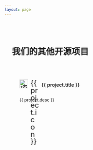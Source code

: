 ```yaml
---
layout: page
---
```

<script setup>
import {
  VPTeamPage,
  VPTeamPageTitle,
  VPTeamMembers
} from 'vitepress/theme'

const members = [
  {
    avatar: 'https://www.github.com/akinoccc.png',
    name: 'Akino',
    title: '开发者',
    org: '柚子星云',
    orgLink: 'https://github.com/uozi-tech',
    links: [
        { icon: 'github', link: 'https://github.com/akinoccc' },
        { icon: 'blogger', link: 'https://akino.icu' }
    ]
  },
  {
    avatar: 'https://www.github.com/0xJacky.png',
    name: '0xJacky',
    title: '开发者',
    org: '柚子星云',
    orgLink: 'https://github.com/uozi-tech',
    links: [
      { icon: 'github', link: 'https://github.com/0xJacky' },
      { icon: 'blogger', link: 'https://jackyu.cn' }
    ]
  },
  {
    avatar: 'https://www.github.com/thahao.png',
    name: 'Thahao',
    title: '开发者',
    org: '柚子星云',
    orgLink: 'https://github.com/uozi-tech',
    links: [
      { icon: 'github', link: 'https://github.com/thahao' }
    ]
  }
]

const projects = [
  {
    title: 'Nginx UI',
    desc: 'Nginx UI 是一个全新的 Nginx 网络管理界面，旨在简化 Nginx 服务器的管理和配置。',
    link: 'https://github.com/0xJacky/nginx-ui',
    icon: 'https://nginxui.com/assets/logo.svg',
  },
  {
    title: 'Cosy',
    desc: 'Cosy 是一个方便的工具，基于泛型，面相对象，旨在简化基于 Gin 框架并使用 Gorm 作为 ORM 的 Web API 的 CURD 的过程。',
    link: 'https://github.com/uozi-tech/cosy',
    icon: '🛠️',
  }
]

function isLink(link) {
  return link.startsWith('http') || link.startsWith('https')
}
</script>

<VPTeamPage>
  <VPTeamPageTitle>
    <template #title>
      核心团队
    </template>
    <template #lead>
      我们是一群热爱技术的开发者，致力于打造更优秀的开发工具。
    </template>
  </VPTeamPageTitle>
  <VPTeamMembers
    :members="members"
  />
</VPTeamPage>

<div class="container">
  <h2 class="title">我们的其他开源项目</h2>
  <div class="projects">
    <a v-for="project in projects"
       :key="project.title"
       :href="project.link"
       target="_blank"
       class="project-card"
    >
      <div class="header">
        <img v-if="isLink(project.icon)" class="icon" :src="project.icon" alt="项目图标" />
        <span v-else class="icon">{{ project.icon }}</span>
        <h3>{{ project.title }}</h3>
      </div>
      <p>{{ project.desc }}</p>
    </a>
  </div>
</div>

<style scoped>
.VPTeamPage {
  margin-top: 20px !important;
  margin-bottom: 20px !important;
}

.VPTeamPageTitle {
  padding-top: 20px !important;
  padding-bottom: 40px !important;
}

.container {
  max-width: 1152px;
  margin: 0 auto;
  margin-bottom: 100px;
  padding: 40px 24px;
}

.icon {
  width: 28px;
  height: 28px;
}

.title {
  font-size: 28px;
  font-weight: 600;
  margin-bottom: 32px;
  color: var(--vp-c-text-1);
}

.projects {
  display: grid;
  grid-template-columns: repeat(auto-fill, minmax(250px, 1fr));
  gap: 20px;
  margin-top: 20px;
}

.project-card {
  display: block;
  padding: 24px;
  border: 1px solid transparent;
  border-radius: 12px;
  background-color: var(--vp-c-bg-soft);
  transition: border-color 0.25s, background-color 0.25s;
  text-decoration: none;
}

.project-card:hover {
  border: 1px solid var(--vp-c-brand);
  background-color: var(--vp-c-bg-soft-up);
}

.header {
  display: flex;
  align-items: center;
  gap: 8px;
  margin-bottom: 12px;
}

.icon {
  display: block;
  font-size: 24px;
  line-height: 24px;
}

.project-card h3 {
  font-size: 16px;
  font-weight: 600;
  color: var(--vp-c-text-1);
  line-height: 24px;
}

.project-card p {
  font-size: 14px;
  font-weight: 400;
  color: var(--vp-c-text-2);
  margin: 0;
  line-height: 20px;
}
</style>
